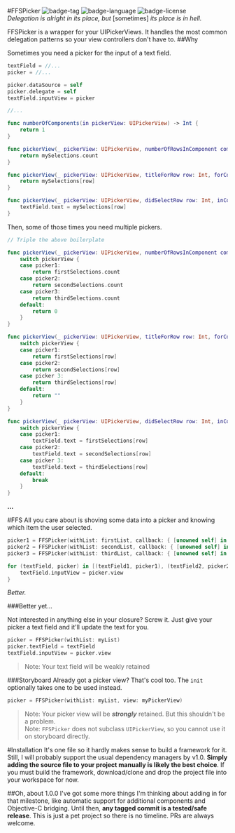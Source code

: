 #FFSPicker
![badge-tag] ![badge-language] ![badge-license]  
_Delegation is alright in its place, but_ [sometimes] _its place is in hell._

FFSPicker is a wrapper for your UIPickerViews. It handles the most common delegation patterns so your view controllers don't have to.
##Why

Sometimes you need a picker for the input of a text field.

```swift
textField = //...
picker = //...

picker.dataSource = self
picker.delegate = self
textField.inputView = picker

//...

func numberOfComponents(in pickerView: UIPickerView) -> Int {
    return 1
}

func pickerView(_ pickerView: UIPickerView, numberOfRowsInComponent component: Int) -> Int {
    return mySelections.count
}

func pickerView(_ pickerView: UIPickerView, titleForRow row: Int, forComponent component: Int) -> String? {
    return mySelections[row]
}

func pickerView(_ pickerView: UIPickerView, didSelectRow row: Int, inComponent component: Int) {
    textField.text = mySelections[row]
}

```

Then, some of those times you need multiple pickers.

```swift
// Triple the above boilerplate

func pickerView(_ pickerView: UIPickerView, numberOfRowsInComponent component: Int) -> Int {
    switch pickerView {
    case picker1:
        return firstSelections.count
    case picker2:
        return secondSelections.count
	case picker3:
		return thirdSelections.count
    default:
        return 0
    }
}

func pickerView(_ pickerView: UIPickerView, titleForRow row: Int, forComponent component: Int) -> String? {
    switch pickerView {
    case picker1:
        return firstSelections[row]
    case picker2:
        return secondSelections[row]
	case picker 3:
		return thirdSelections[row]
    default:
        return ""
    }
}

func pickerView(_ pickerView: UIPickerView, didSelectRow row: Int, inComponent component: Int) {
    switch pickerView {
    case picker1:
        textField.text = firstSelections[row]
    case picker2:
        textField.text = secondSelections[row]
	case picker 3:
		textField.text = thirdSelections[row]
    default:
        break
    }
}
```

**...**

#FFS
All you care about is shoving some data into a picker and knowing which item the user selected.

```swift
picker1 = FFSPicker(withList: firstList, callback: { [unowned self] in self.textField1.text = $0 })
picker2 = FFSPicker(withList: secondList, callback: { [unowned self] in self.textField2.text = $0 })
picker3 = FFSPicker(withList: thirdList, callback: { [unowned self] in self.textField3.text = $0 })

for (textField, picker) in [(textField1, picker1), (textField2, picker2), (textField3, picker3)] {
	textField.inputView = picker.view
}
```

*Better.*

###Better yet...

Not interested in anything else in your closure? Screw it. Just give your picker a text field and it'll update the text for you.
```swift
picker = FFSPicker(withList: myList)
picker.textField = textField
textField.inputView = picker.view
```
> Note: Your text field will be weakly retained

###Storyboard
Already got a picker view? That's cool too. The `init` optionally takes one to be used instead.
```swift
picker = FFSPicker(withList: myList, view: myPickerView)
```
> Note: Your picker view will be **_strongly_** retained. But this shouldn't be a problem.  
> Note: `FFSPicker` does not subclass `UIPickerView`, so you cannot use it on storyboard directly.

#Installation
It's one file so it hardly makes sense to build a framework for it. Still, I will probably support the usual dependency managers by v1.0. **Simply adding the source file to your project manually is likely the best choice**. If you must build the framework, download/clone and drop the project file into your workspace for now.

##Oh, about 1.0.0
I've got some more things I'm thinking about adding in for that milestone, like automatic support for additional components and Objective-C bridging. Until then, **any tagged commit is a tested/safe release**. This is just a pet project so there is no timeline. PRs are always welcome.

[badge-tag]: https://img.shields.io/github/tag/nathanhosselton/FFSPicker.svg
[badge-language]: https://img.shields.io/badge/language-Swift-orange.svg
[badge-license]: https://img.shields.io/github/license/nathanhosselton/FFSPicker.svg
